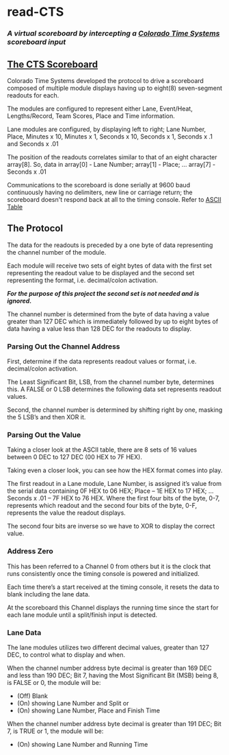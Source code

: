 # read-CTS
### **_A virtual scoreboard by intercepting a [Colorado Time Systems](https://www.coloradotime.com/) scoreboard input_**
## [The CTS Scoreboard](https://www.google.com/patents/US4263736)
Colorado Time Systems developed the protocol to drive a scoreboard composed of multiple module displays having up to eight(8) seven-segment readouts for each.

The modules are configured to represent either Lane, Event/Heat, Lengths/Record, Team Scores, Place and Time information.

Lane modules are configured, by displaying left to right; Lane Number, Place, Minutes x 10, Minutes x 1, Seconds x 10, Seconds x 1, Seconds x .1 and Seconds x .01

The position of the readouts correlates similar to that of an eight character array[8].  So, data in array[0] - Lane Number; array[1] - Place; ... array[7] - Seconds x .01

Communications to the scoreboard is done serially at 9600 baud continuously having no delimiters, new line or carriage return; the scoreboard doesn't respond back at all to the timing console.  Refer to [ASCII Table](http://www.ascii-code.com/)

## The Protocol
The data for the readouts is preceded by a one byte of data representing the channel number of the module.

Each module will receive two sets of eight bytes of data with the first set representing the readout value to be displayed and the second set representing the format, i.e. decimal/colon activation.

**_For the purpose of this project the second set is not needed and is ignored._**

The channel number is determined from the byte of data having a value greater than 127 DEC which is immediately followed by up to eight bytes of data having a value less than 128 DEC for the readouts to display.
### Parsing Out the Channel Address
First, determine if the data represents readout values or format, i.e. decimal/colon activation.

The Least Significant Bit, LSB, from the channel number byte, determines this.  A FALSE or 0 LSB determines the following data set represents readout values.

Second, the channel number is determined by shifting right by one, masking the 5 LSB’s and then XOR it.
### Parsing Out the Value
Taking a closer look at the ASCII table, there are 8 sets of 16 values between 0 DEC to 127 DEC (00 HEX to 7F HEX).

Taking even a closer look, you can see how the HEX format comes into play.

The first readout in a Lane module, Lane Number, is assigned it’s value from the serial data containing 0F HEX to 06 HEX; Place – 1E HEX to 17 HEX; … Seconds x .01 – 7F HEX to 76 HEX.  Where the first four bits of the byte, 0-7, represents which readout and the second four bits of the byte, 0-F, represents the value the readout displays.

The second four bits are inverse so we have to XOR to display the correct value.
### Address Zero
This has been referred to a Channel 0 from others but it is the clock that runs consistently once the timing console is powered and initialized.

Each time there’s a start received at the timing console, it resets the data to blank including the lane data.

At the scoreboard this Channel displays the running time since the start for each lane module until a split/finish input is detected.
### Lane Data
The lane modules utilizes two different decimal values, greater than 127 DEC, to control what to display and when.

When the channel number address byte decimal is greater than 169 DEC and less than 190 DEC; Bit 7, having the Most Significant Bit (MSB) being 8, is FALSE or 0, the module will be:
- (Off) Blank
- (On) showing Lane Number and Split or
- (On) showing Lane Number, Place and Finish Time

When the channel number address byte decimal is greater than 191 DEC; Bit 7, is TRUE or 1, the module will be:
- (On) showing Lane Number and Running Time
